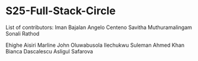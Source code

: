 # S25-Full-Stack-Circle

List of contributors:
Iman Bajalan
Angelo Centeno
Savitha Muthuramalingam
Sonali Rathod

Ehighe Aisiri
Marline John
Oluwabusola Ilechukwu
Suleman Ahmed Khan
Bianca Dascalescu
Asligul Safarova





